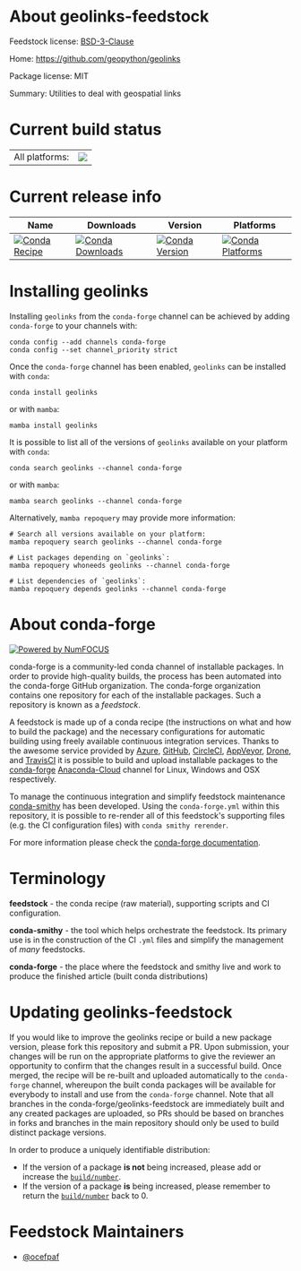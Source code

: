 About geolinks-feedstock
========================

Feedstock license: [BSD-3-Clause](https://github.com/conda-forge/geolinks-feedstock/blob/main/LICENSE.txt)

Home: https://github.com/geopython/geolinks

Package license: MIT

Summary: Utilities to deal with geospatial links

Current build status
====================


<table><tr><td>All platforms:</td>
    <td>
      <a href="https://dev.azure.com/conda-forge/feedstock-builds/_build/latest?definitionId=3925&branchName=main">
        <img src="https://dev.azure.com/conda-forge/feedstock-builds/_apis/build/status/geolinks-feedstock?branchName=main">
      </a>
    </td>
  </tr>
</table>

Current release info
====================

| Name | Downloads | Version | Platforms |
| --- | --- | --- | --- |
| [![Conda Recipe](https://img.shields.io/badge/recipe-geolinks-green.svg)](https://anaconda.org/conda-forge/geolinks) | [![Conda Downloads](https://img.shields.io/conda/dn/conda-forge/geolinks.svg)](https://anaconda.org/conda-forge/geolinks) | [![Conda Version](https://img.shields.io/conda/vn/conda-forge/geolinks.svg)](https://anaconda.org/conda-forge/geolinks) | [![Conda Platforms](https://img.shields.io/conda/pn/conda-forge/geolinks.svg)](https://anaconda.org/conda-forge/geolinks) |

Installing geolinks
===================

Installing `geolinks` from the `conda-forge` channel can be achieved by adding `conda-forge` to your channels with:

```
conda config --add channels conda-forge
conda config --set channel_priority strict
```

Once the `conda-forge` channel has been enabled, `geolinks` can be installed with `conda`:

```
conda install geolinks
```

or with `mamba`:

```
mamba install geolinks
```

It is possible to list all of the versions of `geolinks` available on your platform with `conda`:

```
conda search geolinks --channel conda-forge
```

or with `mamba`:

```
mamba search geolinks --channel conda-forge
```

Alternatively, `mamba repoquery` may provide more information:

```
# Search all versions available on your platform:
mamba repoquery search geolinks --channel conda-forge

# List packages depending on `geolinks`:
mamba repoquery whoneeds geolinks --channel conda-forge

# List dependencies of `geolinks`:
mamba repoquery depends geolinks --channel conda-forge
```


About conda-forge
=================

[![Powered by
NumFOCUS](https://img.shields.io/badge/powered%20by-NumFOCUS-orange.svg?style=flat&colorA=E1523D&colorB=007D8A)](https://numfocus.org)

conda-forge is a community-led conda channel of installable packages.
In order to provide high-quality builds, the process has been automated into the
conda-forge GitHub organization. The conda-forge organization contains one repository
for each of the installable packages. Such a repository is known as a *feedstock*.

A feedstock is made up of a conda recipe (the instructions on what and how to build
the package) and the necessary configurations for automatic building using freely
available continuous integration services. Thanks to the awesome service provided by
[Azure](https://azure.microsoft.com/en-us/services/devops/), [GitHub](https://github.com/),
[CircleCI](https://circleci.com/), [AppVeyor](https://www.appveyor.com/),
[Drone](https://cloud.drone.io/welcome), and [TravisCI](https://travis-ci.com/)
it is possible to build and upload installable packages to the
[conda-forge](https://anaconda.org/conda-forge) [Anaconda-Cloud](https://anaconda.org/)
channel for Linux, Windows and OSX respectively.

To manage the continuous integration and simplify feedstock maintenance
[conda-smithy](https://github.com/conda-forge/conda-smithy) has been developed.
Using the ``conda-forge.yml`` within this repository, it is possible to re-render all of
this feedstock's supporting files (e.g. the CI configuration files) with ``conda smithy rerender``.

For more information please check the [conda-forge documentation](https://conda-forge.org/docs/).

Terminology
===========

**feedstock** - the conda recipe (raw material), supporting scripts and CI configuration.

**conda-smithy** - the tool which helps orchestrate the feedstock.
                   Its primary use is in the construction of the CI ``.yml`` files
                   and simplify the management of *many* feedstocks.

**conda-forge** - the place where the feedstock and smithy live and work to
                  produce the finished article (built conda distributions)


Updating geolinks-feedstock
===========================

If you would like to improve the geolinks recipe or build a new
package version, please fork this repository and submit a PR. Upon submission,
your changes will be run on the appropriate platforms to give the reviewer an
opportunity to confirm that the changes result in a successful build. Once
merged, the recipe will be re-built and uploaded automatically to the
`conda-forge` channel, whereupon the built conda packages will be available for
everybody to install and use from the `conda-forge` channel.
Note that all branches in the conda-forge/geolinks-feedstock are
immediately built and any created packages are uploaded, so PRs should be based
on branches in forks and branches in the main repository should only be used to
build distinct package versions.

In order to produce a uniquely identifiable distribution:
 * If the version of a package **is not** being increased, please add or increase
   the [``build/number``](https://docs.conda.io/projects/conda-build/en/latest/resources/define-metadata.html#build-number-and-string).
 * If the version of a package **is** being increased, please remember to return
   the [``build/number``](https://docs.conda.io/projects/conda-build/en/latest/resources/define-metadata.html#build-number-and-string)
   back to 0.

Feedstock Maintainers
=====================

* [@ocefpaf](https://github.com/ocefpaf/)

